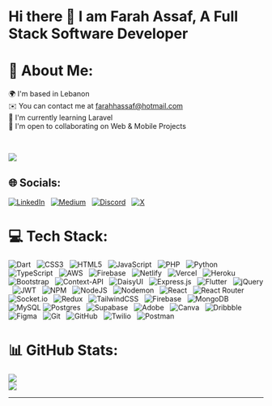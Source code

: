 # Hi there 👋 I am Farah Assaf, A Full Stack Software Developer


# 💫 About Me:
🌍  I'm based in Lebanon<br>✉️  You can contact me at farahhassaf@hotmail.com<br>🧠  I'm currently learning Laravel<br>🤝  I'm open to collaborating on Web & Mobile Projects<br>

<br>

[![](https://visitcount.itsvg.in/api?id=farahassaf-25&icon=0&color=0)](https://visitcount.itsvg.in)


## 🌐 Socials:
[![LinkedIn](https://img.shields.io/badge/LinkedIn-%230077B5.svg?logo=linkedin&logoColor=white)](https://www.linkedin.com/in/farah-h-assaf/) &nbsp;&nbsp;[![Medium](https://img.shields.io/badge/Medium-12100E?logo=medium&logoColor=white)](https://medium.com/@farahhassaf) &nbsp;&nbsp;[![Discord](https://img.shields.io/badge/Discord-%237289DA.svg?logo=discord&logoColor=white)](https://discord.gg/https://discord.com/invite/nM39uRXE) &nbsp;&nbsp;[![X](https://img.shields.io/badge/X-black.svg?logo=X&logoColor=white)](https://x.com/farahassaf_) 

# 💻 Tech Stack:
![Dart](https://img.shields.io/badge/dart-%230175C2.svg?style=for-the-badge&logo=dart&logoColor=white) &nbsp;&nbsp;![CSS3](https://img.shields.io/badge/css3-%231572B6.svg?style=for-the-badge&logo=css3&logoColor=white) &nbsp;&nbsp;![HTML5](https://img.shields.io/badge/html5-%23E34F26.svg?style=for-the-badge&logo=html5&logoColor=white) &nbsp;&nbsp;![JavaScript](https://img.shields.io/badge/javascript-%23323330.svg?style=for-the-badge&logo=javascript&logoColor=%23F7DF1E) &nbsp;&nbsp;![PHP](https://img.shields.io/badge/php-%23777BB4.svg?style=for-the-badge&logo=php&logoColor=white) &nbsp;&nbsp;![Python](https://img.shields.io/badge/python-3670A0?style=for-the-badge&logo=python&logoColor=ffdd54) &nbsp;&nbsp;![TypeScript](https://img.shields.io/badge/typescript-%23007ACC.svg?style=for-the-badge&logo=typescript&logoColor=white) &nbsp;&nbsp;![AWS](https://img.shields.io/badge/AWS-%23FF9900.svg?style=for-the-badge&logo=amazon-aws&logoColor=white) &nbsp;&nbsp;![Firebase](https://img.shields.io/badge/firebase-%23039BE5.svg?style=for-the-badge&logo=firebase) &nbsp;&nbsp;![Netlify](https://img.shields.io/badge/netlify-%23000000.svg?style=for-the-badge&logo=netlify&logoColor=#00C7B7) &nbsp;&nbsp;![Vercel](https://img.shields.io/badge/vercel-%23000000.svg?style=for-the-badge&logo=vercel&logoColor=white) &nbsp;&nbsp;![Heroku](https://img.shields.io/badge/heroku-%23430098.svg?style=for-the-badge&logo=heroku&logoColor=white) &nbsp;&nbsp;![Bootstrap](https://img.shields.io/badge/bootstrap-%238511FA.svg?style=for-the-badge&logo=bootstrap&logoColor=white) &nbsp;&nbsp;![Context-API](https://img.shields.io/badge/Context--Api-000000?style=for-the-badge&logo=react) &nbsp;&nbsp;![DaisyUI](https://img.shields.io/badge/daisyui-5A0EF8?style=for-the-badge&logo=daisyui&logoColor=white) &nbsp;&nbsp;![Express.js](https://img.shields.io/badge/express.js-%23404d59.svg?style=for-the-badge&logo=express&logoColor=%2361DAFB) &nbsp;&nbsp;![Flutter](https://img.shields.io/badge/Flutter-%2302569B.svg?style=for-the-badge&logo=Flutter&logoColor=white) &nbsp;&nbsp;![jQuery](https://img.shields.io/badge/jquery-%230769AD.svg?style=for-the-badge&logo=jquery&logoColor=white) &nbsp;&nbsp;![JWT](https://img.shields.io/badge/JWT-black?style=for-the-badge&logo=JSON%20web%20tokens) &nbsp;&nbsp;![NPM](https://img.shields.io/badge/NPM-%23CB3837.svg?style=for-the-badge&logo=npm&logoColor=white) &nbsp;&nbsp;![NodeJS](https://img.shields.io/badge/node.js-6DA55F?style=for-the-badge&logo=node.js&logoColor=white) &nbsp;&nbsp;![Nodemon](https://img.shields.io/badge/NODEMON-%23323330.svg?style=for-the-badge&logo=nodemon&logoColor=%BBDEAD) &nbsp;&nbsp;![React](https://img.shields.io/badge/react-%2320232a.svg?style=for-the-badge&logo=react&logoColor=%2361DAFB) &nbsp;&nbsp;![React Router](https://img.shields.io/badge/React_Router-CA4245?style=for-the-badge&logo=react-router&logoColor=white) &nbsp;&nbsp;![Socket.io](https://img.shields.io/badge/Socket.io-black?style=for-the-badge&logo=socket.io&badgeColor=010101) &nbsp;&nbsp;![Redux](https://img.shields.io/badge/redux-%23593d88.svg?style=for-the-badge&logo=redux&logoColor=white) &nbsp;&nbsp;![TailwindCSS](https://img.shields.io/badge/tailwindcss-%2338B2AC.svg?style=for-the-badge&logo=tailwind-css&logoColor=white) &nbsp;&nbsp;![Firebase](https://img.shields.io/badge/firebase-a08021?style=for-the-badge&logo=firebase&logoColor=ffcd34) &nbsp;&nbsp;![MongoDB](https://img.shields.io/badge/MongoDB-%234ea94b.svg?style=for-the-badge&logo=mongodb&logoColor=white) &nbsp;&nbsp;![MySQL](https://img.shields.io/badge/mysql-4479A1.svg?style=for-the-badge&logo=mysql&logoColor=white) ![Postgres](https://img.shields.io/badge/postgres-%23316192.svg?style=for-the-badge&logo=postgresql&logoColor=white) &nbsp;&nbsp;![Supabase](https://img.shields.io/badge/Supabase-3ECF8E?style=for-the-badge&logo=supabase&logoColor=white) &nbsp;&nbsp;![Adobe](https://img.shields.io/badge/adobe-%23FF0000.svg?style=for-the-badge&logo=adobe&logoColor=white) &nbsp;&nbsp;![Canva](https://img.shields.io/badge/Canva-%2300C4CC.svg?style=for-the-badge&logo=Canva&logoColor=white) &nbsp;&nbsp;![Dribbble](https://img.shields.io/badge/Dribbble-EA4C89?style=for-the-badge&logo=dribbble&logoColor=white) &nbsp;&nbsp;![Figma](https://img.shields.io/badge/figma-%23F24E1E.svg?style=for-the-badge&logo=figma&logoColor=white) &nbsp;&nbsp;![Git](https://img.shields.io/badge/git-%23F05033.svg?style=for-the-badge&logo=git&logoColor=white) &nbsp;&nbsp;![GitHub](https://img.shields.io/badge/github-%23121011.svg?style=for-the-badge&logo=github&logoColor=white) &nbsp;&nbsp;![Twilio](https://img.shields.io/badge/Twilio-F22F46?style=for-the-badge&logo=Twilio&logoColor=white) &nbsp;&nbsp;![Postman](https://img.shields.io/badge/Postman-FF6C37?style=for-the-badge&logo=postman&logoColor=white)
# 📊 GitHub Stats:
<!--![](https://github-readme-stats.vercel.app/api?username=farahassaf-25&theme=dark&hide_border=false&include_all_commits=true&count_private=true)<br/>-->
![](https://github-readme-streak-stats.herokuapp.com/?user=farahassaf-25&theme=dark&hide_border=false)<br/>
![](https://github-readme-stats.vercel.app/api/top-langs/?username=farahassaf-25&theme=dark&hide_border=false&include_all_commits=true&count_private=true&layout=compact)

---


